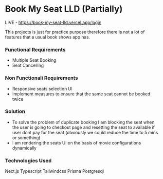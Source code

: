 # Book My Seat LLD (Partially)

LIVE - https://book-my-seat-lld.vercel.app/login

This projects is just for practice purpose therefore there is not a lot of features that a usual book shows app has.

### Functional Requirements

- Multiple Seat Booking
- Seat Cancelling

### Non Functionali Requirements

- Responsive seats selection UI
- Implement measures to ensure that the same seat cannot be booked twice

### Solution

- To solve the problem of duplicate booking I am blocking the seat when the user is going to checkout page and resetting the seat to available if user dont pay for the seat (obviously we could reduce the time to 5 mins or something)
- I am rendering the seats UI on the basis of movie configurations dynamically

### Technologies Used

Next.js
Typescript
Tailwindcss
Prisma
Postgresql
